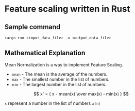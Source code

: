 # Feature scaling written in Rust

## Sample command

```BASH
cargo run <input_data_file> -o <output_data_file>
```

## Mathematical Explanation

Mean Normalization is a way to implement Feature Scaling.

- `mean` - The mean is the average of the numbers.
- `max` - The smallest number in the list of numbers.
- `min` - The largest number in the list of numbers.

$$
x' = { x - mean(x) \over max(x) - min(x) }
$$

`x` represent a number in the list of numbers `x[n]`
